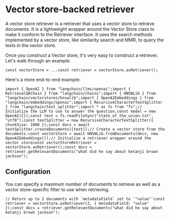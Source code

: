 Vector store-backed retriever
=============================

A vector store retriever is a retriever that uses a vector store to retrieve documents. It is a lightweight wrapper around the Vector Store class to make it conform to the Retriever interface. It uses the search methods implemented by a vector store, like similarity search and MMR, to query the texts in the vector store.

Once you construct a Vector store, it's very easy to construct a retriever. Let's walk through an example.

    const vectorStore = ...const retriever = vectorStore.asRetriever();

Here's a more end-to-end example:

    import { OpenAI } from "langchain/llms/openai";import { RetrievalQAChain } from "langchain/chains";import { HNSWLib } from "langchain/vectorstores/hnswlib";import { OpenAIEmbeddings } from "langchain/embeddings/openai";import { RecursiveCharacterTextSplitter } from "langchain/text_splitter";import * as fs from "fs";// Initialize the LLM to use to answer the question.const model = new OpenAI({});const text = fs.readFileSync("state_of_the_union.txt", "utf8");const textSplitter = new RecursiveCharacterTextSplitter({ chunkSize: 1000 });const docs = await textSplitter.createDocuments([text]);// Create a vector store from the documents.const vectorStore = await HNSWLib.fromDocuments(docs, new OpenAIEmbeddings());// Initialize a retriever wrapper around the vector storeconst vectorStoreRetriever = vectorStore.asRetriever();const docs = retriever.getRelevantDocuments("what did he say about ketanji brown jackson");

Configuration[​](#configuration "Direct link to Configuration")
---------------------------------------------------------------

You can specify a maximum number of documents to retrieve as well as a vector store-specific filter to use when retrieving.

    // Return up to 2 documents with `metadataField` set to `"value"`const retriever = vectorStore.asRetriever(2, { metadataField: "value" });const docs = retriever.getRelevantDocuments("what did he say about ketanji brown jackson");
